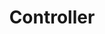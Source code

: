 ---
layout: default
title: Controller
parent: Controllers
grand_parent: Documentation
nav_order: 1
---